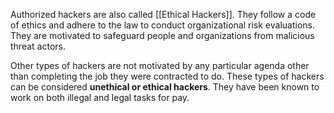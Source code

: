 Authorized hackers are also called [[Ethical Hackers]]. They follow a code of ethics and adhere to the law to conduct organizational risk evaluations. They are motivated to safeguard people and organizations from malicious threat actors.

Other types of hackers are not motivated by any particular agenda other than completing the job they were contracted to do. These types of hackers can be considered **unethical or ethical hackers**. They have been known to work on both illegal and legal tasks for pay.